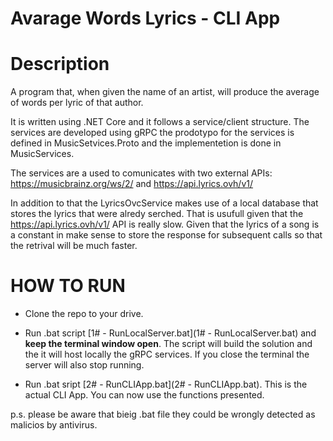 # Avarage Words Lyrics - CLI App

# Description
A program that, when given the name of an artist, will produce the average of words per lyric of that author. 

It is written using .NET Core and it follows a service/client structure. 
The services are developed using gRPC the prodotypo for the services is defined in MusicSetvices.Proto and the implementetion is done in MusicServices.

The services are a used to comunicates with two external APIs: https://musicbrainz.org/ws/2/ and https://api.lyrics.ovh/v1/

In addition to that the LyricsOvcService makes use of a local database that stores the lyrics that were alredy serched. That is usufull given that the https://api.lyrics.ovh/v1/ API is really slow. 
Given that the lyrics of a song is a constant in make sense to store the response for subsequent calls so that the retrival will be much faster.

# HOW TO RUN
- Clone the repo to your drive.

- Run .bat script [1# - RunLocalServer.bat](1# - RunLocalServer.bat) and **keep the terminal window open**.
The script will build the solution and the it will host locally the gRPC services. If you close the terminal the server will also stop running.

- Run .bat sript [2# - RunCLIApp.bat](2# - RunCLIApp.bat). 
This is the actual CLI App. You can now use the functions presented.

p.s. please be aware that bieig .bat file they could be wrongly detected as malicios by antivirus.
